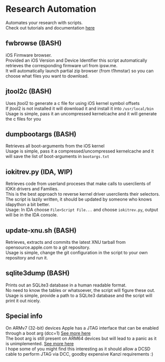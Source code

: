 # Research Automation
Automates your research with scripts.  
Check out tutorials and documentation [here](https://github.com/userlandkernel/research-automation/tree/master/docs) 


## fwbrowse (BASH)
iOS Firmware browser.  
Provided an iOS Version and Device Identifier this script automatically retrieves the corresponding firmware url from ipsw.me.  
It will automatically launch partial zip browser (from t1hmstar) so you can choose what files you want to download.  


## jtool2c (BASH)
Uses jtool2 to generate a c file for using iOS kernel symbol offsets  
If jtool2 is not installed it will download it and install it into ```/usr/local/bin```  
Usage is simple, pass it an uncompressed kernelcache and it will generate the c files for you  

## dumpbootargs (BASH)
Retrieves all boot-arguments from the iOS kernel  
Usage is simple, pass it a compressed/uncompressed kernelcache and it will save the list of boot-arguments in ```bootargs.txt```  

## iokitrev.py (IDA, WIP)
Retrieves code from userland proceses that make calls to userclients of IOKit drivers and Families.  
This is the best approach to reverse kernel driver userclients their selectors.  
The script is lazily written, it should be updated by someone who knows idapython a bit better.  
Usage: In IDA choose ```File>Script File...``` and choose ```iokitrev.py```, output will be in the IDA console.  

## update-xnu.sh (BASH)
Retrieves, extracts and commits the latest XNU tarball from opensource.apple.com to a git repository.  
Usage is simple, change the git configuration in the script to your own repository and run it.  

## sqlite3dump (BASH)
Prints out an SQLite3 database in a human readable format.  
No need to know the tables or whatsoever, the script will figure these out.  
Usage is simple, provide a path to a SQLite3 database and the script will print it out nicely.

## Special info
On ARMv7 (32-bit) devices Apple has a JTAG interface that can be enabled through a boot arg (dcc=1) [See more here](https://github.com/UKERN-Developers/darwin-xnu/blob/6ea0ae33271d25e3e29ae0431068f3f3faeda9a3/pexpert/arm/pe_serial.c#L846)  
The boot arg is still present on ARM64 devices but will lead to a panic as it is unimplemented. [See more here](https://github.com/UKERN-Developers/darwin-xnu/blob/6ea0ae33271d25e3e29ae0431068f3f3faeda9a3/pexpert/arm/pe_serial.c#L173)  
I hope some of you might find this interesting as it should allow a DCSD cable to perform JTAG via DCC, goodby expensive Kanzi requirements :)
